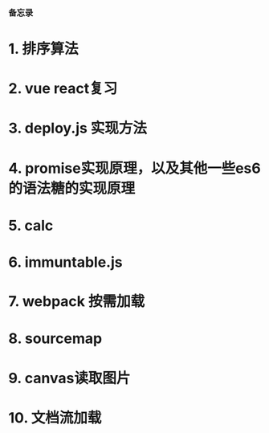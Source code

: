 ### 备忘录

# 1. 排序算法
# 2. vue react复习
# 3. deploy.js 实现方法
# 4. promise实现原理，以及其他一些es6的语法糖的实现原理
# 5. calc
# 6. immuntable.js
# 7. webpack 按需加载
# 8. sourcemap
# 9. canvas读取图片
# 10. 文档流加载